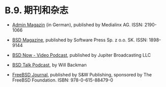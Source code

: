 # B.9. 期刊和杂志

- [Admin Magazin](http://www.admin-magazin.de/) (in German), published by Medialinx AG. ISSN: 2190-1066

- [BSD Magazine](http://www.bsdmag.org/), published by Software Press Sp. z o.o. SK. ISSN: 1898-9144

- [BSD Now - Video Podcast](http://www.bsdnow.tv/), published by Jupiter Broadcasting LLC

- [BSD Talk Podcast](http://bsdtalk.blogspot.com/), by Will Backman

- [FreeBSD Journal](http://freebsdjournal.com/), published by S&W Publishing, sponsored by The FreeBSD Foundation. ISBN: 978-0-615-88479-0

